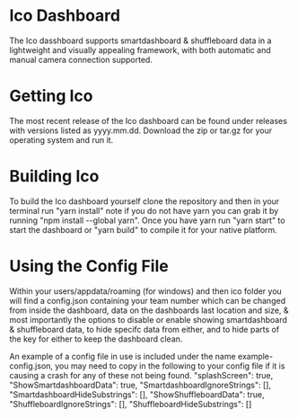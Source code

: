 # Ico Dashboard
The Ico dasshboard supports smartdashboard & shuffleboard data in a lightweight and visually appealing framework, with both automatic and manual camera connection supported.
# Getting Ico
The most recent release of the Ico dashboard can be found under releases with versions listed as yyyy.mm.dd. Download the zip or tar.gz for your operating system and run it.
# Building Ico
To build the Ico dashboard yourself clone the repository and then in your terminal run "yarn install" note if you do not have yarn you can grab it by running "npm install --global yarn". Once you have yarn run "yarn start" to start the dashboard or "yarn build" to compile it for your native platform.
# Using the Config File
Within your users/appdata/roaming (for windows) and then ico folder you will find a config.json containing your team number which can be changed from inside the dashboard, data on the dashboards last location and size, & most importantly the options to disable or enable showing smartdashboard & shuffleboard data, to hide specifc data from either, and to hide parts of the key for either to keep the dashboard clean.

An example of a config file in use is included under the name example-config.json, you may need to copy in the following to your config file if it is causing a crash for any of these not being found.
    	"splashScreen": true,
	"ShowSmartdashboardData": true,
	"SmartdashboardIgnoreStrings": [],
	"SmartdashboardHideSubstrings": [],
	"ShowShuffleboardData": true,
	"ShuffleboardIgnoreStrings": [],
	"ShuffleboardHideSubstrings": []
